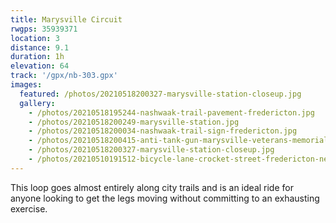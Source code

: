 ```yaml
---
title: Marysville Circuit
rwgps: 35939371
location: 3
distance: 9.1
duration: 1h
elevation: 64
track: '/gpx/nb-303.gpx'
images:
  featured: /photos/20210518200327-marysville-station-closeup.jpg
  gallery:
    - /photos/20210518195244-nashwaak-trail-pavement-fredericton.jpg
    - /photos/20210518200249-marysville-station.jpg
    - /photos/20210518200034-nashwaak-trail-sign-fredericton.jpg
    - /photos/20210518200415-anti-tank-gun-marysville-veterans-memorial-park.jpg
    - /photos/20210518200327-marysville-station-closeup.jpg
    - /photos/20210510191512-bicycle-lane-crocket-street-fredericton-new-brunswick.jpg
---
```

This loop goes almost entirely along city trails and is an ideal ride for anyone looking to get the legs moving without committing to an exhausting exercise. 
<!-- More -->